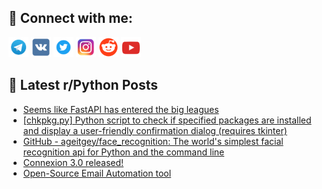 ## 🔎 Connect with me:
[<img src="https://github.com/bullbesh/bullbesh/blob/main/images/Telegram.png" width="32" height="32" />](https://t.me/bullbesh)
[<img src="https://github.com/bullbesh/bullbesh/blob/main/images/VK.png" width="32" height="32" />](https://vk.com/bullbesh)
[<img src="https://github.com/bullbesh/bullbesh/blob/main/images/Twitter.png" width="32" height="32" />](https://twitter.com/bullbesh1)
[<img src="https://github.com/bullbesh/bullbesh/blob/main/images/Instagram.png" width="32" height="32" />](https://www.instagram.com/bullbesh)
[<img src="https://github.com/bullbesh/bullbesh/blob/main/images/Reddit.png" width="32" height="32" />](https://www.reddit.com/user/bullbesh)
[<img src="https://github.com/bullbesh/bullbesh/blob/main/images/YouTube.png" width="32" height="32" />](https://www.youtube.com/channel/UCtfjRs6uzgq5mfm8S06WTcg)

## 📕 Latest r/Python Posts
<!-- BLOG-POST-LIST:START -->
- [Seems like FastAPI has entered the big leagues](https://www.reddit.com/r/Python/comments/17m5hot/seems_like_fastapi_has_entered_the_big_leagues/)
- [[chkpkg.py] Python script to check if specified packages are installed and display a user-friendly confirmation dialog &lpar;requires tkinter&rpar;](https://www.reddit.com/r/Python/comments/17m42zt/chkpkgpy_python_script_to_check_if_specified/)
- [GitHub - ageitgey/face_recognition: The world&#39;s simplest facial recognition api for Python and the command line](https://www.reddit.com/r/Python/comments/17m3tpu/github_ageitgeyface_recognition_the_worlds/)
- [Connexion 3.0 released!](https://www.reddit.com/r/Python/comments/17m3cou/connexion_30_released/)
- [Open-Source Email Automation tool](https://www.reddit.com/r/Python/comments/17lx2v5/opensource_email_automation_tool/)
<!-- BLOG-POST-LIST:END -->
